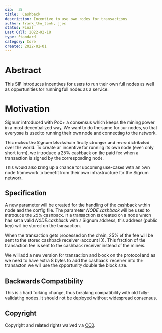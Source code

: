 ```yaml
---
sip:  35
title:  Cashback 
description: Incentive to use own nodes for transactions
author: frank_the_tank, jjos
status: Final
Last Call: 2022-02-18
type: Standard
category: Core
created: 2022-02-01
---
```


# Abstract
This SIP introduces incentives for users to run their own full nodes as well as opportunities for running full nodes as a service.

# Motivation
Signum introduced with PoC+ a consensus which keeps the mining power in a most decentralized way. 
We want to do the same for our nodes, so that everyone is used to running their own node and connecting to the network. 

This makes the Signum blockchain finally stronger and more distributed over the world. To create an incentive for running its own node (even only short term), we introduce a 25% cashback on the paid fee when a transaction is signed by the corresponding node.

This would also bring up a chance for upcoming use-cases with an own node framework to benefit from their own infrastructure for the Signum network.

## Specification
A new parameter will be created for the handling of the cashback within node and the config file.
The parameter *NODE.cashback* will be used to introduce the 25% cashback.
If a transaction is created on a node which has set a valid  *NODE.cashback* with a Signum address, this address (public key) will be stored on the transaction.

When the transaction gets processed on the chain, 25% of the fee will be sent to the stored cashback receiver (account ID). This fraction of the transaction fee is sent to the cashback receiver instead of the miners.

We will add a new version for transaction and block on the protocol and as we need to have extra 8 bytes to add the cashback_receiver into the transacton we will use the opportunity double the block size.

## Backwards Compatibility
This is a hard forking change, thus breaking compatibility with old fully-validating nodes. It should not be deployed without widespread consensus.

## Copyright
Copyright and related rights waived via [CC0](https://creativecommons.org/publicdomain/zero/1.0/).
